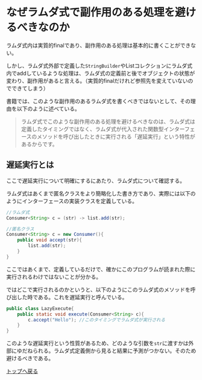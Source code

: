 # なぜラムダ式で副作用のある処理を避けるべきなのか

ラムダ式内は実質的finalであり、副作用のある処理は基本的に書くことができない。

しかし、ラムダ式外部で定義した`StringBuilder`やListコレクションにラムダ式内でaddしているような処理は、ラムダ式の定義前と後でオブジェクトの状態が変わり、副作用があると言える。（実質的finalだけれど参照先を変えていないのでできてしまう）

書籍では、このような副作用のあるラムダ式を書くべきではないとして、その理由を以下のように述べている。

> ラムダ式でこのような副作用のある処理を避けるべきなのは、ラムダ式は定義したタイミングではなく、ラムダ式が代入された関数型インターフェースのメソッドを呼び出したときに実行される「遅延実行」という特性があるからです。

## 遅延実行とは

ここで遅延実行について明確にするにあたり、ラムダ式について確認する。

ラムダ式はあくまで匿名クラスをより簡略化した書き方であり、実際には以下のようにインターフェースの実装クラスを定義している。

```java
//ラムダ式
Consumer<String> c = (str) -> list.add(str);

//匿名クラス
Consumer<String> c = new Consumer(){
    public void accept(str){
        list.add(str);
    }
}
```

ここではあくまで、定義しているだけで、確かにこのプログラムが読まれた際に実行されるわけではないことが分かる。

ではどこで実行されるのかというと、以下のようにこのラムダ式のメソッドを呼び出した時である。これを遅延実行と呼んでいる。

```java
public class LazyExecute{
    public static void execute(Consumer<String> c){
        c.accept("Hello"); //このタイミングでラムダ式が実行される
    }
}
```

このような遅延実行という性質があるため、どのような引数を`str`に渡すかは外部にゆだねられる。ラムダ式定義側から見ると結果に予測がつかない。そのため避けるべきである。

[トップへ戻る](../../../../../../../README.md)